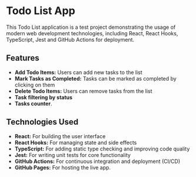 # Todo List App

This Todo List application is a test project demonstrating the usage of modern web development technologies, including React, React Hooks, TypeScript, Jest and GitHub Actions for deployment.
## Features
- **Add Todo Items:** Users can add new tasks to the list
- **Mark Tasks as Completed:** Tasks can be marked as completed by clicking on them
- **Delete Todo Items:** Users can remove tasks from the list
- **Task filtering by status**
- **Tasks counter**.

[//]: # (- Persistent State: The list is stored in local storage, so tasks persist across page reloads.)

## Technologies Used
- **React:** For building the user interface
- **React Hooks:** For managing state and side effects
- **TypeScript:** For adding static type checking and improving code quality
- **Jest:** For writing unit tests for core functionality
- **GitHub Actions:** For continuous integration and deployment (CI/CD)
- **GitHub Pages:** For hosting the live app.
